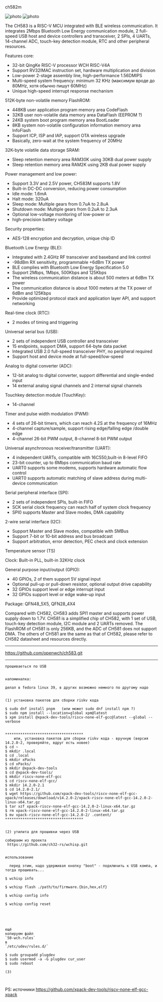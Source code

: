 ch582m

  
![photo](jpg/DevBoard_CH582M_front.jpg)
![photo](jpg/DevBoard_CH582M_back.jpg)


The CH583 is a RISC-V MCU integrated with BLE wireless communication. It integrates 2Mbps Bluetooth Low
Energy communication module, 2 full-speed USB host and device controllers and transceiver, 2 SPIs, 4 UARTs,
14-channel ADC, touch-key detection module, RTC and other peripheral resources.

Features
core:
- 32-bit QingKe RISC-V processor WCH RISC-V4A
- Support RV32IMAC instruction set, hardware multiplication and division
- Low-power 2-stage assembly line, high-performance 1.56DMIPS
- Multi-speed system frequency: minimum 32 KHz  (максимум вроде до 80MHz, хотя обычно пишут 60MHz)
- Unique high-speed interrupt response mechanism

512K-byte non-volatile memory FlashROM:
- 448KB user application program memory area CodeFlash
- 32KB user non-volatile data memory area DataFlash (EEPROM ?)
- 24KB system boot program memory area BootLoader
- 8KB system non-volatile configuration information memory area InfoFlash
- Support ICP, ISP and IAP, support OTA wireless upgrade
- Basically, zero-wait at the system frequency of 20MHz

32K-byte volatile data storage SRAM:
- Sleep retention memory area RAM30K using 30KB dual power supply
- Sleep retention memory area RAM2K using 2KB dual power supply

Power management and low power:
- Support 3.3V and 2.5V power, CH583M supports 1.8V
- Built-in DC-DC conversion, reducing power consumption
- Idle mode: 1.6mA
- Halt mode: 320uA
- Sleep mode: Multiple gears from 0.7uA to 2.8uA
- Shutdown mode: Multiple gears from 0.2uA to 2.3uA
- Optional low-voltage monitoring of low-power or
- high-precision battery voltage

Security properties:
- AES-128 encryption and decryption, unique chip ID

Bluetooth Low Energy (BLE):
- Integrated with 2.4GHz RF transceiver and baseband and link control
- -98dBm RX sensitivity, programmable +6dBm TX power
- BLE complies with Bluetooth Low Energy Specification 5.0
- Support 2Mbps, 1Mbps, 500Kbps and 125Kbps
- The wireless communication distance is about 500 meters at 6dBm TX power
- The communication distance is about 1000 meters at the TX power of 6dBm and 125Kbps
- Provide optimized protocol stack and application layer API, and support networking

Real-time clock (RTC):
- 2 modes of timing and triggering

Universal serial bus (USB):
- 2 sets of independent USB controller and transceiver
- 15 endpoints, support DMA, support 64-byte data packet
- Integrated USB 2.0 full-speed transceiver PHY, no peripheral required
- Support host and device mode at full-speed/low-speed

Analog to digital converter (ADC):
- 12-bit analog to digital converter, support differential and single-ended input
- 14 external analog signal channels and 2 internal signal channels

Touchkey detection module (TouchKey):
- 14-channel

Timer and pulse width modulation (PWM):
- 4 sets of 26-bit timers, which can reach 4.2S at the frequency of 16MHz
- 4-channel capture/sample, support rising edge/falling edge /double edge
- 4-channel 26-bit PWM output, 8-channel 8-bit PWM output

Universal asynchronous receiver/transmitter (UART):
- 4 independent UARTs, compatible with 16C550,built-in 8-level FIFO
- 23-bit counter, up to 6Mbps communication baud rate
- UART0 supports some modems, supports hardware automatic flow control
- UART0 supports automatic matching of slave address during multi-device communication

Serial peripheral interface (SPI):
- 2 sets of independent SPIs, built-in FIFO
- SCK serial clock frequency can reach half of system clock frequency
- SPI0 supports Master and Slave modes, DMA capability

2-wire serial interface (I2C):
- Support Master and Slave modes, compatible with SMBus
- Support 7-bit or 10-bit address and bus broadcast
- Support arbitration, error detection, PEC check and clock extension

Temperature sensor (TS)

Clock: Built-in PLL, built-in 32KHz clock

General purpose input/output (GPIO):
- 40 GPIOs, 2 of them support 5V signal input
- Optional pull-up or pull-down resistor, optional output drive capability
- 32 GPIOs support level or edge interrupt input
- 32 GPIOs support level or edge wake-up input

Package: QFN48_5X5, QFN28_4X4

Compared with CH582, CH583 adds SPI1 master and supports power supply down to 1.7V. CH581 is a simplified
chip of CH582, with 1 set of USB, touch-key detection module, I2C module and 2 UARTs removed. The FlashROM
of CH581 is only 256KB, and the ADC of CH581 does not support DMA. The others of CH581 are the same as
that of CH582, please refer to CH582 datasheet and resources directly.


-------------------------------------------------
https://github.com/openwch/ch583.git


-------------------------------------------------

~~~
прошиваеться по USB

~~~




~~~

напоминалка:

делал в fedora linux 39, в других возможно немного по другому надо


(1) установка пакетов для сборки riskv кода

$ sudo dnf install pnpm   (или может sudo dnf install npm ?)
$ sudo npm install --location=global xpm@latest
$ xpm install @xpack-dev-tools/riscv-none-elf-gcc@latest --global --verbose


************************************
    или, установка пакетов для сборки riskv кода - вручную (версия 14.2.0-2, проверяйте, вдруг есть новее)
$ cd ~
$ mkdir .local
$ cd .local
$ mkdir xPacks
$ cd xPacks/
$ mkdir @xpack-dev-tools
$ cd @xpack-dev-tools/
$ mkdir riscv-none-elf-gcc
$ cd riscv-none-elf-gcc/
$ mkdir 14.2.0-2.1
$ cd 14.2.0-2.1/
$ wget https://github.com/xpack-dev-tools/riscv-none-elf-gcc-xpack/releases/download/v14.2.0-2/xpack-riscv-none-elf-gcc-14.2.0-2-linux-x64.tar.gz
$ tar xzf xpack-riscv-none-elf-gcc-14.2.0-2-linux-x64.tar.gz
$ rm xpack-riscv-none-elf-gcc-14.2.0-2-linux-x64.tar.gz 
$ mv xpack-riscv-none-elf-gcc-14.2.0-2/ .content/
************************************


(2) утилита для прошивки через USB 

собираем из проекта 
 https://github.com/ch32-rs/wchisp.git


использование

  перед этим, надо удерживая кнопку "boot" - подключить к USB компа, и тогда прошивать...

$ wchisp info

$ wchisp flash ./path/to/firmware.{bin,hex,elf}

$ wchisp config info

$ wchisp config reset





ещё
копируем файл
`50-wch.rules`
в
`/etc/udev/rules.d/`

$ sudo groupadd plugdev
$ sudo usermod -a -G plugdev cur_user
$ sudo reboot

(3)
 


~~~


PS:
 источники
https://github.com/xpack-dev-tools/riscv-none-elf-gcc-xpack
